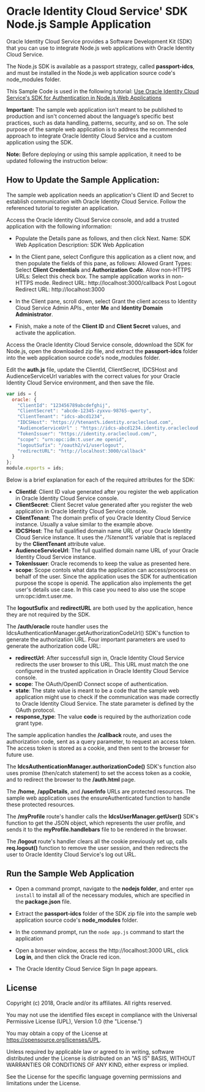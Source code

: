 # Oracle Identity Cloud Service' SDK Node.js Sample Application

Oracle Identity Cloud Service provides a Software Development Kit (SDK) that you can use to integrate Node.js web applications with Oracle Identity Cloud Service.

The Node.js SDK is available as a passport strategy, called **passport-idcs**, and must be installed in the Node.js web application source code's node_modules folder.

This Sample Code is used in the following tutorial: [Use Oracle Identity Cloud Service's SDK for Authentication in Node.js Web Applications](https://apexapps.oracle.com/pls/apex/f?p=44785:112:0::::P112_CONTENT_ID:22661)

**Important:** The sample web application isn't meant to be published to production and isn't concerned about the language’s specific best practices, such as data handling, patterns, security, and so on. The sole purpose of the sample web application is to address the recommended approach to integrate Oracle Identity Cloud Service and a custom application using the SDK.

**Note:** Before deploying or using this sample application, it need to be updated following the instruction below:

## How to Update the Sample Application:

The sample web application needs an application's Client ID and Secret to establish communication with Oracle Identity Cloud Service.  Follow the referenced tutorial to register an application.

Access the Oracle Identity Cloud Service console, and add a trusted application with the following information:
- Populate the Details pane as follows, and then click Next.
    Name: SDK Web Application
    Description: SDK Web Application

- In the Client pane, select Configure this application as a client now, and then populate the fields of this pane, as follows:
    Allowed Grant Types: Select **Client Credentials** and **Authorization Code**.
    Allow non-HTTPS URLs: Select this check box. The sample application works in non-HTTPS mode.
    Redirect URL: http://localhost:3000/callback
    Post Logout Redirect URL: http://localhost:3000

- In the Client pane, scroll down, select Grant the client access to Identity Cloud Service Admin APIs., enter **Me** and **Identity Domain Administrator**.  
- Finish, make a note of the **Client ID** and **Client Secret** values, and activate the application.

Access the Oracle Identity Cloud Service console, ddownload the SDK for Node.js, open the downloaded zip file, and extract the **passport-idcs** folder into the web application source code's node_modules folder.

Edit the **auth.js** file, update the ClientId, ClientSecret, IDCSHost and AudienceServiceUrl variables with the correct values for your Oracle Identity Cloud Service environment, and then save the file.
```javascript
var ids = {
  oracle: {
    "ClientId": "123456789abcdefghij",
    "ClientSecret": "abcde-12345-zyxvu-98765-qwerty",
    "ClientTenant": "idcs-abcd1234",
    "IDCSHost": "https:///%tenant%.identity.oraclecloud.com",
    "AudienceServiceUrl" : "https://idcs-abcd1234.identity.oraclecloud.com",
    "TokenIssuer": "https://identity.oraclecloud.com/",
    "scope": "urn:opc:idm:t.user.me openid",
    "logoutSufix": "/oauth2/v1/userlogout",
    "redirectURL": "http://localhost:3000/callback"
  }
};
module.exports = ids;
```

Below is a brief explanation  for each of the required attributes for the SDK:
- **ClientId**: Client ID value generated after you register the web application in Oracle Identity Cloud Service console.
- **ClientSecret**: Client Secret value generated after you register the web application in Oracle Identity Cloud Service console.
- **ClientTenant**: The domain prefix of you Oracle Identity Cloud Service instance. Usually a value similar to the example above.
- **IDCSHost**: The full qualified domain name URL of your Oracle Identity Cloud Service instance. It uses the */%tenant%* variable that is replaced by the **ClientTenant** attribute value.
- **AudienceServiceUrl**: The full qualified domain name URL of your Oracle Identity Cloud Service instance.
- **TokenIssuer**: Oracle recomends to keep the value as presented here.
- **scope**: Scope contols what data the application can access/process on behalf of the user. Since the application uses the SDK for authentication purpose the scope is openid. The application also implements the get user's details use case. In this case you need to also use the scope urn:opc:idm:t.user.me.

The **logoutSufix** and **redirectURL** are both used by the application, hence they are not required by the SDK.

The **/auth/oracle** route handler uses the IdcsAuthenticationManager.getAuthorizationCodeUrl() SDK's function to generate the authorization URL.
Four important parameters are used to generate the authorization code URL:
- **redirectUrl**: After successfull sign in, Oracle Identity Cloud Service redirects the user browser to this URL. This URL must match the one configured in the trusted application in Oracle Identity Cloud Service console.
- **scope**: The OAuth/OpenID Connect scope of authentication.
- **state**: The state value is meant to be a code that the sample web application might use to check if the communication was made correctly to Oracle Identity Cloud Service. The state parameter is defined by the OAuth protocol.
- **response_type**: The value **code** is required by the authorization code grant type.


The sample application handles the **/callback** route, and uses the authorization code, sent as a query parameter, to request an access token. The access token is stored as a cookie, and then sent to the browser for future use.

The **IdcsAuthenticationManager.authorizationCode()** SDK's function also uses promise (then/catch statement) to set the access token as a cookie, and to redirect the browser to the **/auth.html** page.

The **/home**, **/appDetails**, and **/userInfo** URLs are protected resources. The sample web application uses the ensureAuthenticated function to handle these protected resources. 

The **/myProfile** route's handler calls the **IdcsUserManager.getUser()** SDK's function to get the JSON object, which represents the user profile, and sends it to the **myProfile.handlebars** file to be rendered in the browser.

The **/logout** route's handler clears all the cookie previously set up, calls **req.logout()** function to remove the user session, and then redirects the user to Oracle Identity Cloud Service's log out URL.

## Run the Sample Web Application

- Open a command prompt, navigate to the **nodejs folder**, and enter `npm install` to install all of the necessary modules, which are specified in the **package.json** file. 

- Extract the **passport-idcs** folder of the SDK zip file into the sample web application source code's **node_modules** folder.

- In the command prompt, run the `node app.js` command to start the application
 
- Open a browser window, access the http://localhost:3000 URL, click **Log in**, and then click the Oracle red icon.

- The Oracle Identity Cloud Service Sign In page appears.

## License

Copyright (c) 2018, Oracle and/or its affiliates. All rights reserved.

You may not use the identified files except in compliance with the Universal Permissive License (UPL), Version 1.0 (the "License.")

You may obtain a copy of the License at https://opensource.org/licenses/UPL. 

Unless required by applicable law or agreed to in writing, software distributed under the License is distributed on an "AS IS" BASIS, WITHOUT WARRANTIES OR CONDITIONS OF ANY KIND, either express or implied.

See the License for the specific language governing permissions and limitations under the License.
